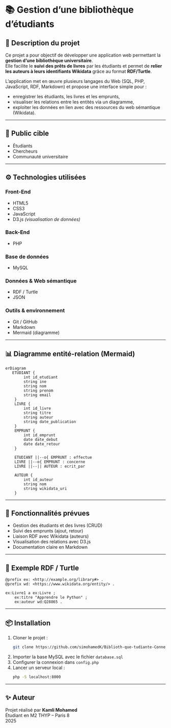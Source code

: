 # 📚 Gestion d’une bibliothèque d’étudiants

## 🎯 Description du projet

Ce projet a pour objectif de développer une application web permettant la **gestion d’une bibliothèque universitaire**.  
Elle facilite le **suivi des prêts de livres** par les étudiants et permet de **relier les auteurs à leurs identifiants Wikidata** grâce au format **RDF/Turtle**.  

L’application met en œuvre plusieurs langages du Web (SQL, PHP, JavaScript, RDF, Markdown) et propose une interface simple pour :
- enregistrer les étudiants, les livres et les emprunts,  
- visualiser les relations entre les entités via un diagramme,  
- exploiter les données en lien avec des ressources du web sémantique (Wikidata).  

---

## 👥 Public cible
- Étudiants  
- Chercheurs  
- Communauté universitaire  

---

## ⚙️ Technologies utilisées

### **Front-End**
- HTML5  
- CSS3  
- JavaScript  
- D3.js *(visualisation de données)*  

### **Back-End**
- PHP  

### **Base de données**
- MySQL  

### **Données & Web sémantique**
- RDF / Turtle  
- JSON  

### **Outils & environnement**
- Git / GitHub  
- Markdown  
- Mermaid (diagramme)  

---

## 📊 Diagramme entité-relation (Mermaid)

```mermaid
erDiagram
   ETUDIANT {
        int id_etudiant
        string ine
        string nom
        string prenom
        string email
    }
    LIVRE {
        int id_livre
        string titre
        string auteur
        string date_publication
    }
    EMPRUNT {
        int id_emprunt
        date date_debut
        date date_retour
    }

    ETUDIANT ||--o{ EMPRUNT : effectue
    LIVRE ||--o{ EMPRUNT : concerne
    LIVRE ||--|| AUTEUR : ecrit_par

    AUTEUR {
        int id_auteur
        string nom
        string wikidata_uri
    }
```

---

## 🧩 Fonctionnalités prévues
- Gestion des étudiants et des livres (CRUD)  
- Suivi des emprunts (ajout, retour)  
- Liaison RDF avec Wikidata (auteurs)  
- Visualisation des relations avec D3.js  
- Documentation claire en Markdown  

---

## 🧠 Exemple RDF / Turtle
```turtle
@prefix ex: <http://example.org/library#> .
@prefix wd: <https://www.wikidata.org/entity/> .

ex:Livre1 a ex:Livre ;
    ex:titre "Apprendre le Python" ;
    ex:auteur wd:Q28865 .
```

---

## 📦 Installation
1. Cloner le projet :
   ```bash
   git clone https://github.com/simohamedK/Biblioth-que-tudiante-Connect-e.git
   ```
2. Importer la base MySQL avec le fichier `database.sql`
3. Configurer la connexion dans `config.php`
4. Lancer un serveur local :
   ```bash
   php -S localhost:8000
   ```

---

## ✨ Auteur
Projet réalisé par **Kamli Mohamed**  
Étudiant en M2 THYP – Paris 8  
2025  
